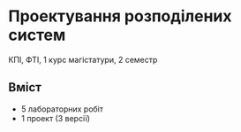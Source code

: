 # Проектування розподілених систем
КПІ, ФТІ, 1 курс магістатури, 2 семестр

## Вміст
* 5 лабораторних робіт
* 1 проект (3 версії)